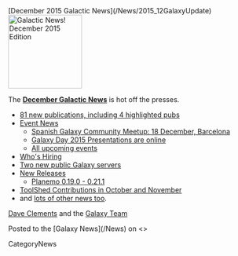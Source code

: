 <div class='newsItemHeader'>[December 2015 Galactic News](/News/2015_12GalaxyUpdate)</div>

<div class='right'>
<a href='/GalaxyUpdates/2015_12.md'><img src='/Images/GalaxyLogos/GalaxyNews.png' alt='Galactic News! December 2015 Edition' width=150 /></a><br />
</div>

The **[December Galactic News](/GalaxyUpdates/2015_12)** is hot off the presses.
* [81 new publications, including 4 highlighted pubs](/GalaxyUpdates/2015_12.md#new-papers)
* [Event News](/GalaxyUpdates/2015_12.md#events)
  * [Spanish Galaxy Community Meetup: 18 December, Barcelona](/GalaxyUpdates/2015_12.md#spanish-galaxy-community-meetup-18-december-barcelona)
  * [Galaxy Day 2015 Presentations are online](/GalaxyUpdates/2015_12.md#galaxy-day-2015-presentations)
  * [All upcoming events](/GalaxyUpdates/2015_12.md#upcoming-events)
* [Who's Hiring](/GalaxyUpdates/2015_12.md#whos-hiring)
* [Two new public Galaxy servers](/GalaxyUpdates/2015_12.md#new-public-galaxy-servers)
* [New Releases](/GalaxyUpdates/2015_12.md#releases)
  * [Planemo 0.19.0 - 0.21.1](/GalaxyUpdates/2015_12.md#planemo-0190---0211)
* [ToolShed Contributions in October and November](/GalaxyUpdates/2015_12.md#toolshed-contributions)
* and [lots of other news too](/GalaxyUpdates/2015_12.md#other-news).

[Dave Clements](/DaveClements) and the [Galaxy Team](/GalaxyTeam)

<div class='newsItemFooter'>Posted to the [Galaxy News](/News) on <<Date(2015-12-01T18:05:53Z)>> </div>

CategoryNews
